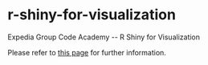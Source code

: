 # r-shiny-for-visualization
Expedia Group Code Academy -- R Shiny for Visualization

Please refer to [this page](https://zhouyng532.github.io/r-shiny-for-visualization) for further information.